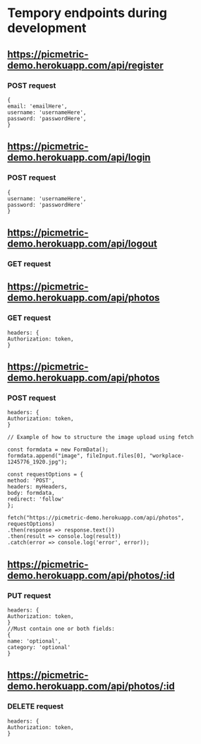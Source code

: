 # Tempory endpoints during development

## https://picmetric-demo.herokuapp.com/api/register

### POST request

```
{
email: 'emailHere',
username: 'usernameHere',
password: 'passwordHere',
}
```

## https://picmetric-demo.herokuapp.com/api/login

### POST request

```
{
username: 'usernameHere',
password: 'passwordHere'
}
```

## https://picmetric-demo.herokuapp.com/api/logout

### GET request

## https://picmetric-demo.herokuapp.com/api/photos

### GET request

```
headers: {
Authorization: token,
}
```

## https://picmetric-demo.herokuapp.com/api/photos

### POST request

```
headers: {
Authorization: token,
}
```

```
// Example of how to structure the image upload using fetch

const formdata = new FormData();
formdata.append("image", fileInput.files[0], "workplace-1245776_1920.jpg");

const requestOptions = {
method: 'POST',
headers: myHeaders,
body: formdata,
redirect: 'follow'
};

fetch("https://picmetric-demo.herokuapp.com/api/photos", requestOptions)
.then(response => response.text())
.then(result => console.log(result))
.catch(error => console.log('error', error));
```

## https://picmetric-demo.herokuapp.com/api/photos/:id

### PUT request

```
headers: {
Authorization: token,
}
//Must contain one or both fields:
{
name: 'optional',
category: 'optional'
}
```

## https://picmetric-demo.herokuapp.com/api/photos/:id

### DELETE request

```
headers: {
Authorization: token,
}
```
